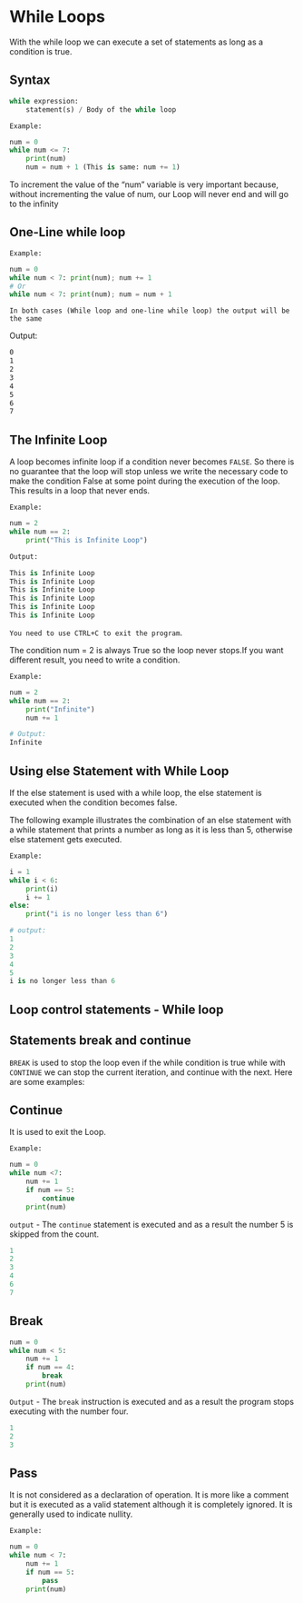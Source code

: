 # While Loops

With the while loop we can execute a set of statements as long as a condition is true.

## Syntax

```python
while expression:
    statement(s) / Body of the while loop
```

`Example:`

```python
num = 0
while num <= 7:
    print(num)
    num = num + 1 (This is same: num += 1)
```

To increment the value of the “num” variable is very important because, without incrementing the value of num, our Loop will never end and will go to the infinity

## One-Line while loop

`Example:`

```python
num = 0
while num < 7: print(num); num += 1 
# Or 
while num < 7: print(num); num = num + 1
```

`In both cases (While loop and one-line while loop) the output will be the same`

Output:

```txt
0
1
2
3
4
5
6
7
```

## The Infinite Loop

A loop becomes infinite loop if a condition never becomes `FALSE`.
So there is no guarantee that the loop will stop unless we write the necessary code to make the condition False at some point during the execution of the loop. This results in a loop that never ends.

`Example:`

```python
num = 2
while num == 2:
    print("This is Infinite Loop")

Output:

This is Infinite Loop
This is Infinite Loop
This is Infinite Loop
This is Infinite Loop
This is Infinite Loop
This is Infinite Loop

```

`You need to use CTRL+C to exit the program`.

The condition num = 2 is always True so the loop never stops.If you want different result, you need to write a condition.

`Example:`

```python
num = 2
while num == 2:
    print("Infinite")
    num += 1

# Output:
Infinite
```

## Using else Statement with While Loop

If the else statement is used with a while loop, the else statement is executed when the condition becomes false.

The following example illustrates the combination of an else statement with a while statement that prints a number as long as it is less than 5, otherwise else statement gets executed.

`Example:`

```python
i = 1
while i < 6:
    print(i)
    i += 1
else:
    print("i is no longer less than 6")

# output:
1
2
3
4
5
i is no longer less than 6
```

## Loop control statements - While loop

## Statements break and continue

`BREAK` is used to stop the loop even if the while condition is true while with  `CONTINUE` we can stop the current iteration, and continue with the next. Here are some examples:

## Continue

It is used to exit the Loop.

`Example:`

```python
num = 0
while num <7:
    num += 1
    if num == 5:
        continue
    print(num)
```

`output` - The `continue` statement is executed and as a result the number 5 is skipped from the count.

```python 
1
2
3
4
6
7
```

## Break

```python
num = 0
while num < 5:
    num += 1
    if num == 4:
        break
    print(num)
```

`Output` - The `break` instruction is executed and as a result the program stops executing with the number four.

```python
1
2
3
```

## Pass

It is not considered as a declaration of operation. It is more like a comment but it is executed as a valid statement although it is completely ignored. It is generally used to indicate nullity.

`Example:`

```python
num = 0
while num < 7:
    num += 1
    if num == 5:
        pass
    print(num)
```
